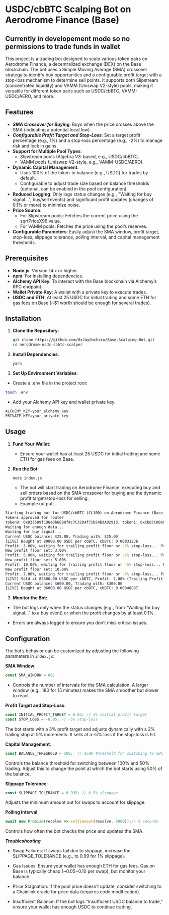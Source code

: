 # USDC/cbBTC Scalping Bot on Aerodrome Finance (Base)

## Currently in developement mode so no permissions to trade funds in wallet

This project is a trading bot designed to scalp various token pairs on Aerodrome Finance, a decentralized exchange (DEX) on the Base blockchain. The bot uses a Simple Moving Average (SMA) crossover strategy to identify buy opportunities and a configurable profit target with a stop-loss mechanism to determine sell points. It supports both Slipstream (concentrated liquidity) and VAMM (Uniswap V2-style) pools, making it versatile for different token pairs such as USDC/cbBTC, VAMM-USDC/AERO, and more.

## Features
- ***SMA Crossover for Buying***: Buys when the price crosses above the SMA (indicating a potential local low).
- ***Configurable Profit Target and Stop-Loss***: Set a target profit percentage (e.g., 1%) and a stop-loss percentage (e.g., -2%) to manage risk and lock in gains.
- **Support for Multiple Pool Types**:
    - Slipstream pools (Algebra V3-based, e.g., USDC/cbBTC).
    - VAMM pools (Uniswap V2-style, e.g., VAMM-USDC/AERO).
- **Dynamic Capital Management**:
  - Uses 100% of the token-in balance (e.g., USDC) for trades by default.
  - Configurable to adjust trade size based on balance thresholds (optional, can be enabled in the pool configuration).
- **Reduced Logging**: Only logs status changes (e.g., "Waiting for buy signal...", buy/sell events) and significant profit updates (changes of 0.1% or more) to minimize noise.
- **Price Source**:
    - For Slipstream pools: Fetches the current price using the sqrtPriceX96 value.
    - For VAMM pools: Fetches the price using the pool’s reserves.
- **Configurable Parameters**: Easily adjust the SMA window, profit target, stop-loss, slippage tolerance, polling interval, and capital management thresholds.

## Prerequisites
- **Node.js**: Version 14.x or higher.
- **npm**: For installing dependencies.
- **Alchemy API Key**: To interact with the Base blockchain via Alchemy’s RPC endpoint.
- **Wallet Private Key**: A wallet with a private key to execute trades.
- **USDC and ETH**: At least 25 USDC for initial trading and some ETH for gas fees on Base (~$1 worth should be enough for several trades).

## Installation
1. **Clone the Repository**:
   ```bash
   git clone https://github.com/0xJayOnchain/Base-Scalping-Bot.git
   cd aerodrome-usdc-cbbtc-scalper
   ```

2. **Install Dependencies**:
    ```bash
    yarn
    ```

3. **Set Up Environment Variables**:
 - Create a .env file in the project root:
 ```bash
 touch .env
 ```

- Add your Alchemy API key and wallet private key:
``` javascript
ALCHEMY_KEY=your_alchemy_key
PRIVATE_KEY=your_private_key
```

## Usage

1. **Fund Your Wallet**:
   - Ensure your wallet has at least 25 USDC for initial trading and some ETH for gas fees on Base.

2. **Run the Bot**:
   ```bash
   node index.js
   ```
   - The bot will start trading on Aerodrome Finance, executing buy and sell orders based on the SMA crossover for buying and the dynamic profit target/stop-loss for selling.
    - Example output:

```bash
Starting trading bot for USDC/cbBTC (CL100) on Aerodrome Finance (Base)...
Tokens approved for router
token0: 0x833589fCD6eDb6E08f4c7C32D4f71b54bdA02913, token1: 0xcbB7C0000aB88B473b1f5aFd9ef808440eed33Bf
Waiting for enough data...
Waiting for buy signal...
Current USDC balance: $25.00, Trading with: $25.00
[LIVE] Bought at 80000.00 USDC per cbBTC, cbBTC: 0.00031236
Profit: 3.00%, waiting for trailing profit floor or -5% stop-loss... Price: 82400.00 USDC per cbBTC, SMA(60): 81000.00
New profit floor set: 3.00%
Profit: 5.00%, waiting for trailing profit floor or -5% stop-loss... Price: 84000.00 USDC per cbBTC, SMA(60): 82000.00
New profit floor set: 5.00%
Profit: 10.00%, waiting for trailing profit floor or -5% stop-loss... Price: 88000.00 USDC per cbBTC, SMA(60): 85000.00
New profit floor set: 10.00%
Profit: 7.00%, waiting for trailing profit floor or -5% stop-loss... Price: 85600.00 USDC per cbBTC, SMA(60): 86000.00
[LIVE] Sold at 85600.00 USDC per cbBTC, Profit: 7.00% (Trailing Profit Floor)
Current USDC balance: $600.00, Trading with: $300.00
[LIVE] Bought at 86000.00 USDC per cbBTC, cbBTC: 0.00348837
```

3. **Monitor the Bot:**:
- The bot logs only when the status changes (e.g., from "Waiting for buy signal..." to a buy event) or when the profit changes by at least 0.1%.

- Errors are always logged to ensure you don’t miss critical issues.

## Configuration

The bot’s behavior can be customized by adjusting the following parameters in `index.js`:

**SMA Window**:
  ```javascript
  const SMA_WINDOW = 60;
  ``` 

  - Controls the number of intervals for the SMA calculation. A larger window (e.g., 180 for 15 minutes) makes the SMA smoother but slower to react.

**Profit Target and Stop-Loss**:
```javascript
const INITIAL_PROFIT_TARGET = 0.03; // 3% initial profit target
const STOP_LOSS = -0.05; // -5% stop-loss
```

The bot starts with a 3% profit target and adjusts dynamically with a 2% trailing stop at 5% increments. It sells at a -5% loss if the stop-loss is hit.

**Capital Management**:
```javascript
const BALANCE_THRESHOLD = 500;  // $500 threshold for switching to 50% trading
```

Controls the balance threshold for switching between 100% and 50% trading. Adjust this to change the point at which the bot starts using 50% of the balance.

**Slippage Tolerance**:
```javascript
const SLIPPAGE_TOLERANCE = 0.995; // 0.5% slippage
```

Adjusts the minimum amount out for swaps to account for slippage.

**Polling Interval**:
``` javascript
await new Promise(resolve => setTimeout(resolve, 5000));// 5 seconds
```

Controls how often the bot checks the price and updates the SMA.

***Troubleshooting***
- Swap Failures: If swaps fail due to slippage, increase the SLIPPAGE_TOLERANCE (e.g., to 0.99 for 1% slippage).

- Gas Issues: Ensure your wallet has enough ETH for gas fees. Gas on Base is typically cheap (~$0.05-$0.10 per swap), but monitor your balance.

- Price Stagnation: If the pool price doesn’t update, consider switching to a Chainlink oracle for price data (requires code modification).

- Insufficient Balance: If the bot logs “Insufficient USDC balance to trade,” ensure your wallet has enough USDC to continue trading.